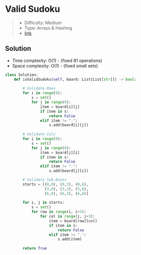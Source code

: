 # Valid Sudoku

> - Difficulty: Medium
> - Type: Arrays & Hashing
> - [link](https://leetcode.com/problems/valid-sudoku/)

## Solution
- Time complexity: O(1) - (fixed 81 operations)
- Space complexity: O(1) - (fixed small sets)

```python
class Solution:
    def isValidSudoku(self, board: List[List[str]]) -> bool:
        
        # Validate Rows
        for i in range(9):
            s = set()
            for j in range(9):
                item = board[i][j]
                if item in s:
                    return False
                elif item != ".":
                    s.add(board[i][j])
            
        # Validate Cols
        for i in range(9):
            s = set()
            for j in range(9):
                item = board[j][i]
                if item in s:
                    return False
                elif item != ".":
                    s.add(board[j][i])

        # Validate Sub-boxes
        starts = [(0,0), (0,3), (0,6),
                  (3,0), (3,3), (3,6),
                  (6,0), (6,3), (6,6)]
        
        for i, j in starts:
            s = set()
            for row in range(i, i+3):
                for col in range(j, j+3):
                    item = board[row][col]
                    if item in s:
                        return False
                    elif item != ".":
                        s.add(item)
        
        return True
```